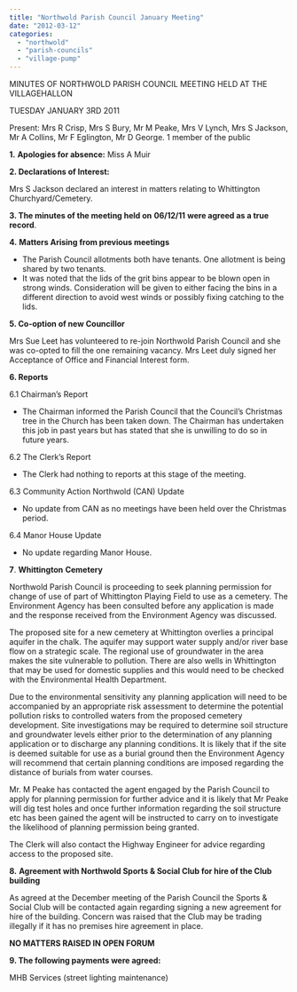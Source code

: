 ```yaml
---
title: "Northwold Parish Council January Meeting"
date: "2012-03-12"
categories: 
  - "northwold"
  - "parish-councils"
  - "village-pump"
---
```


MINUTES OF NORTHWOLD PARISH COUNCIL MEETING HELD AT THE VILLAGEHALLON

TUESDAY JANUARY 3RD 2011

Present: Mrs R Crisp, Mrs S Bury, Mr M Peake, Mrs V Lynch, Mrs S Jackson, Mr A Collins, Mr F Eglington, Mr D George. 1 member of the public

**1.** **Apologies for absence:** Miss A Muir

**2\. Declarations of Interest:**

Mrs S Jackson declared an interest in matters relating to Whittington Churchyard/Cemetery.

**3\. The minutes of the meeting held on** **06/12/11** **were agreed as a true record**.

**4.** **Matters Arising from previous meetings**

- The Parish Council allotments both have tenants. One allotment is being shared by two tenants.
- It was noted that the lids of the grit bins appear to be blown open in strong winds. Consideration will be given to either facing the bins in a different direction to avoid west winds or possibly fixing catching to the lids.

**5\. Co-option of new Councillor**

Mrs Sue Leet has volunteered to re-join Northwold Parish Council and she was co-opted to fill the one remaining vacancy. Mrs Leet duly signed her Acceptance of Office and Financial Interest form.

**6\. Reports**

6.1 Chairman’s Report

- The Chairman informed the Parish Council that the Council’s Christmas tree in the Church has been taken down. The Chairman has undertaken this job in past years but has stated that she is unwilling to do so in future years.

6.2 The Clerk’s Report

- The Clerk had nothing to reports at this stage of the meeting.

6.3 Community Action Northwold (CAN) Update

- No update from CAN as no meetings have been held over the Christmas period.

6.4 Manor House Update

- No update regarding Manor House.

**7**. **Whittington** **Cemetery**

Northwold Parish Council is proceeding to seek planning permission for change of use of part of Whittington Playing Field to use as a cemetery. The Environment Agency has been consulted before any application is made and the response received from the Environment Agency was discussed.

The proposed site for a new cemetery at Whittington overlies a principal aquifer in the chalk. The aquifer may support water supply and/or river base flow on a strategic scale. The regional use of groundwater in the area makes the site vulnerable to pollution. There are also wells in Whittington that may be used for domestic supplies and this would need to be checked with the Environmental Health Department.

Due to the environmental sensitivity any planning application will need to be accompanied by an appropriate risk assessment to determine the potential pollution risks to controlled waters from the proposed cemetery development. Site investigations may be required to determine soil structure and groundwater levels either prior to the determination of any planning application or to discharge any planning conditions. It is likely that if the site is deemed suitable for use as a burial ground then the Environment Agency will recommend that certain planning conditions are imposed regarding the distance of burials from water courses.

Mr. M Peake has contacted the agent engaged by the Parish Council to apply for planning permission for further advice and it is likely that Mr Peake will dig test holes and once further information regarding the soil structure etc has been gained the agent will be instructed to carry on to investigate the likelihood of planning permission being granted.

The Clerk will also contact the Highway Engineer for advice regarding access to the proposed site.

**8.** **Agreement with Northwold Sports & Social Club for hire of the Club building**

As agreed at the December meeting of the Parish Council the Sports & Social Club will be contacted again regarding signing a new agreement for hire of the building. Concern was raised that the Club may be trading illegally if it has no premises hire agreement in place.

**NO MATTERS RAISED IN OPEN FORUM**

**9\. The following payments were agreed:**

MHB Services (street lighting maintenance)
